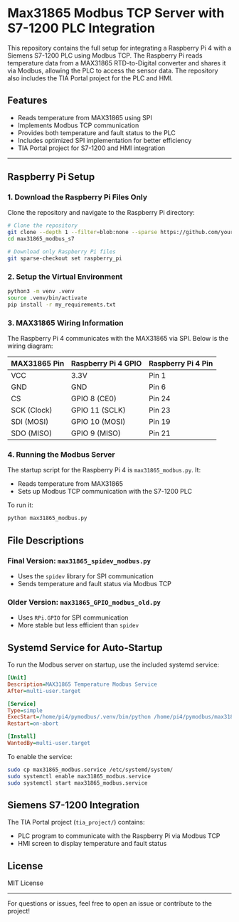 # Max31865 Modbus TCP Server with S7-1200 PLC Integration

This repository contains the full setup for integrating a Raspberry Pi 4 with a Siemens S7-1200 PLC using Modbus TCP. The Raspberry Pi reads temperature data from a MAX31865 RTD-to-Digital converter and shares it via Modbus, allowing the PLC to access the sensor data. The repository also includes the TIA Portal project for the PLC and HMI.

## Features
- Reads temperature from MAX31865 using SPI
- Implements Modbus TCP communication
- Provides both temperature and fault status to the PLC
- Includes optimized SPI implementation for better efficiency
- TIA Portal project for S7-1200 and HMI integration

---

## Raspberry Pi Setup

### 1. Download the Raspberry Pi Files Only
Clone the repository and navigate to the Raspberry Pi directory:
```bash
# Clone the repository
git clone --depth 1 --filter=blob:none --sparse https://github.com/yourusername/max31865_modbus_s7.git
cd max31865_modbus_s7

# Download only Raspberry Pi files
git sparse-checkout set raspberry_pi
```

### 2. Setup the Virtual Environment
```bash
python3 -m venv .venv
source .venv/bin/activate
pip install -r my_requirements.txt
```

### 3. MAX31865 Wiring Information
The Raspberry Pi 4 communicates with the MAX31865 via SPI. Below is the wiring diagram:

| MAX31865 Pin | Raspberry Pi 4 GPIO | Raspberry Pi 4 Pin |
|-------------|---------------------|---------------------|
| VCC         | 3.3V                | Pin 1              |
| GND         | GND                 | Pin 6              |
| CS          | GPIO 8 (CE0)         | Pin 24             |
| SCK (Clock) | GPIO 11 (SCLK)       | Pin 23             |
| SDI (MOSI)  | GPIO 10 (MOSI)       | Pin 19             |
| SDO (MISO)  | GPIO 9 (MISO)        | Pin 21             |

### 4. Running the Modbus Server
The startup script for the Raspberry Pi 4 is `max31865_modbus.py`. It:
- Reads temperature from MAX31865
- Sets up Modbus TCP communication with the S7-1200 PLC

To run it:
```bash
python max31865_modbus.py
```

## File Descriptions
### **Final Version:** `max31865_spidev_modbus.py`
- Uses the `spidev` library for SPI communication
- Sends temperature and fault status via Modbus TCP

### **Older Version:** `max31865_GPIO_modbus_old.py`
- Uses `RPi.GPIO` for SPI communication
- More stable but less efficient than `spidev`

## Systemd Service for Auto-Startup
To run the Modbus server on startup, use the included systemd service:

```ini
[Unit]
Description=MAX31865 Temperature Modbus Service
After=multi-user.target

[Service]
Type=simple
ExecStart=/home/pi4/pymodbus/.venv/bin/python /home/pi4/pymodbus/max31865_modbus.py
Restart=on-abort

[Install]
WantedBy=multi-user.target
```

To enable the service:
```bash
sudo cp max31865_modbus.service /etc/systemd/system/
sudo systemctl enable max31865_modbus.service
sudo systemctl start max31865_modbus.service
```

## Siemens S7-1200 Integration
The TIA Portal project (`tia_project/`) contains:
- PLC program to communicate with the Raspberry Pi via Modbus TCP
- HMI screen to display temperature and fault status

## License
MIT License

---
For questions or issues, feel free to open an issue or contribute to the project!

